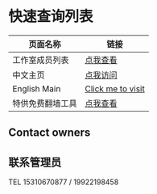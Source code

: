 
# 快速查询列表

| 页面名称 | 链接 |
| -------- | ---- |
| 工作室成员列表 | [点我查看](/list/members) |
| 中文主页 | [点我访问](https://corestudi0.github.io) |
| English Main | [Click me to visit](/en) |
| 特供免费翻墙工具 | [点我查看](/list/fanqiang)

## Contact owners

## 联系管理员

TEL 15310670877 / 19922198458
